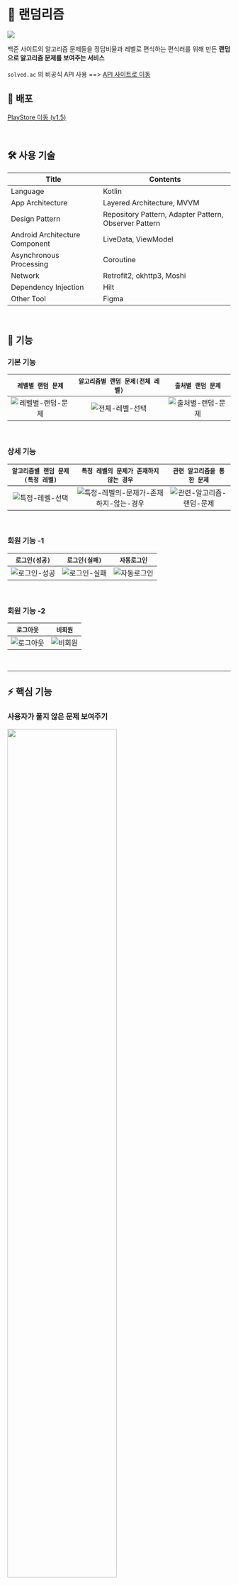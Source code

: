 # 🎰 랜덤리즘
<img src="https://github.com/w36495/randomrithm/assets/52291662/95d64839-5fbb-444b-be00-87a0b29f7e0e">

백준 사이트의 알고리즘 문제들을 정답비율과 레벨로 편식하는 편식러를 위해 만든 **랜덤으로 알고리즘 문제를 보여주는 서비스**  
</br>
`solved.ac` 의 비공식 API 사용 ==> [API 사이트로 이동](https://solvedac.github.io/unofficial-documentation/#/)

## 🎯 배포
[PlayStore 이동 (v1.5)](https://play.google.com/store/apps/details?id=com.w36495.randomrithm)

</br>

## 🛠️ 사용 기술
|Title|Contents|
|--|--|
|Language|Kotlin|
|App Architecture|Layered Architecture, MVVM|
|Design Pattern|Repository Pattern, Adapter Pattern, Observer Pattern|
|Android Architecture Component|LiveData, ViewModel|
|Asynchronous Processing|Coroutine|
|Network|Retrofit2, okhttp3, Moshi|
|Dependency Injection|Hilt|
|Other Tool|Figma|

</br>

## 🌳 기능
### 기본 기능
|**`레벨별 랜덤 문제`**|**`알고리즘별 랜덤 문제(전체 레벨)`**|**`출처별 랜덤 문제`**|
|:--:|:--:|:--:|
|![레벨별-랜덤-문제](https://github.com/w36495/randomrithm/assets/52291662/1a79bb2f-9a73-4137-8b35-24a33392a65d)|![전체-레벨-선택](https://github.com/w36495/randomrithm/assets/52291662/fc107bdf-bd8e-4971-97fb-641df8a5f38e)|![출처별-랜덤-문제](https://github.com/w36495/randomrithm/assets/52291662/b4efaa88-dedb-4aad-a194-c563e21946ac)

</br>

### 상세 기능
|**`알고리즘별 랜덤 문제(특정 레벨)`**|**`특정 레벨의 문제가 존재하지 않는 경우`**|**`관련 알고리즘을 통한 문제`**|
|:--:|:--:|:--:|
|![특정-레벨-선택](https://github.com/w36495/randomrithm/assets/52291662/e5a3ba65-165f-4c39-bfc3-6c92dc41db99)|![특정-레벨의-문제가-존재하지-않는-경우](https://github.com/w36495/randomrithm/assets/52291662/f75955d8-e6ef-428b-a566-a403123d8873)|![관련-알고리즘-랜덤-문제](https://github.com/w36495/randomrithm/assets/52291662/3059e32b-39ec-4a64-b72d-ed852d867887)|

</br>

### 회원 기능 -1
|`로그인(성공)`|`로그인(실패)`|`자동로그인`|
|:--:|:--:|:--:|
|![로그인-성공](https://github.com/w36495/randomrithm/assets/52291662/52eb7992-c45b-41a5-8a60-70433cb910f6)|![로그인-실패](https://github.com/w36495/randomrithm/assets/52291662/9d0fcccf-62e9-402b-b120-587a7daf0b29)|![자동로그인](https://github.com/w36495/randomrithm/assets/52291662/8348c6a2-f1ab-475e-9fc2-27ce90246254)|

</br>

### 회원 기능 -2
|`로그아웃`|`비회원`|
|:--:|:--:|
|![로그아웃](https://github.com/w36495/randomrithm/assets/52291662/8c7dd522-7773-4b43-8b35-e99cc5859020)|![비회원](https://github.com/w36495/randomrithm/assets/52291662/aa4875bd-197a-4a84-a1ea-88a31a2f75b5)|

</br>

***

## ⚡️ 핵심 기능
### 사용자가 풀지 않은 문제 보여주기
<img src="https://github.com/w36495/randomrithm/assets/52291662/151868c3-b83a-4026-971b-2fc2c084e17e" width=70%>

### 구현 과정
1. 사용자가 선택한 문제의 목록을 가져온다. (GetProblemsUseCase)
2. 사용자가 기존에 풀었던 문제의 목록을 가져온다. (GetCacheSolvedProblemsUseCase)
3. 이분 탐색을 통해 사용자가 풀었던 문제인지/아닌지 확인한다. (GetSolvableProblemsUseCase)
``` kotlin
class GetSolvableProblemsUseCase @Inject constructor(
    private val getProblemsUseCase: GetProblemsUseCase,
    private val getCacheSolvedProblemsUseCase: GetCacheSolvedProblemsUseCase,
) {
    suspend operator fun invoke(problemType: ProblemType): List<Problem> {
        val solvableProblems = mutableListOf<Problem>()
        val problems = getProblemsUseCase(problemType)
        val solvedProblems = getCacheSolvedProblemsUseCase()

        problems.forEach { problem ->
            if (isSolvableProblem(problem, solvedProblems)) solvableProblems.addAll(problems)
        }

        return solvableProblems.toList()
    }

    private fun isSolvableProblem(problem: Problem, solvedProblem: List<Problem>): Boolean {
        var start = 0
        var end = solvedProblem.lastIndex

        while (start < end) {
            val middle = (start + end) / 2

            if (solvedProblem[middle].id == problem.id) return true
            else if (solvedProblem[middle].id < problem.id) end = middle - 1
            else start = middle + 1
        }

        return false
    }
}
```
4. 풀지 않은 문제를 화면에 보여준다.

</br>

*** 

## 💥 Trouble Shooting
### 1️⃣ 기존에 선택했던 메뉴를 클릭한 후, 다른 메뉴를 클릭했을 때 화면에 문제가 보이지 않음
ViewModelProvider 을 통해 VIewModel 의 객체를 생성하는 과정에서 ViewModelStoreOwner 를 LiveData 를 관찰하는 Fragment 가 아닌 해당  Fragment 와 연결되어 있는 FragmentActivity 로 연결되어있음을 확인하였다.  
LiveData 를 관찰하고 있는 Fragment 를 ViewModelStoreOwner 로 세팅하여 해결!  
[--> 자세한 문제 해결 과정](https://w36495.tistory.com/105)
### 2️⃣ 네트워크 통신 URL 에 콜론(:), 더하기(+) 와 같은 문자가 포함되어 있는 문제
데이터를 요청하는 주소 URL 을 확인하기 위해 okhttp3 의 LoggingInterceptor 를 사용하여 전달되는 URL 의 쿼리가 ‘%3A’, ‘%2B’ 와 같은 문자열로 인코딩 됨을 확인하였고, @Query 의 필드인 encoded() 를 true 로 설정해주었다.  
[--> 자세한 문제 해결 과정](https://w36495.tistory.com/104)
